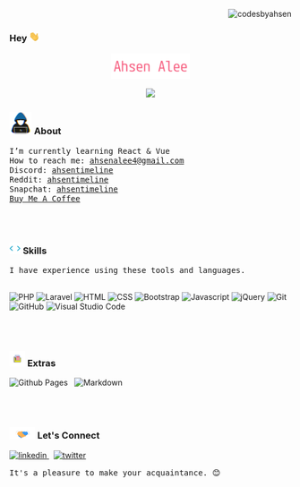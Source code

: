 <p align="right">
<img src="https://komarev.com/ghpvc/?username=codesbyahsen&label=Profile+Views&color=0e75b6&style=flat" alt="codesbyahsen" />
</p>

### **Hey** <img src="./assets/gifs/handwave.gif" width="19" />

<p align="center">
  <a href="https://github.com/codesbyahsen">
    <img src="./assets/gifs/ahsen-alee.png" width="140" alt="Ahsen Alee" />
  </a>
</p>

<p align="center">
  <img src="https://readme-typing-svg.demolab.com/?font=M+PLUS+1+Code&pause=1000&color=f75c7e&size=22&center=true&vCenter=true&width=444&height=50&lines=I+am+a+Laravel+Software+Engineer.;Self-taught+fullstack+developer.;Always+love+to+learn+new+things.;"/>
</p>


### <img src="./assets/gifs/hacker.gif" width="40" alt="About" /> **About**

<samp>
I’m currently learning React & Vue <br>
How to reach me: <a href="mailto:ahsenalee4@gmail.com">ahsenalee4@gmail.com</a> <br>
Discord: <a href="https://discord.com/users/796633856802291723" target="_blank">ahsentimeline</a> <br>
Reddit: <a href="https://reddit.com/user/ahsentimeline" target="_blank">ahsentimeline</a> <br>
Snapchat: <a href="https://www.snapchat.com/add/ahsentimeline" target="_blank">ahsentimeline</a> <br>
<a href="https://www.buymeacoffee.com/ahsentimeline">Buy Me A Coffee</a>
</samp>

<br><br>

### <img src="./assets/gifs/code-element.gif" width="20" alt="Skills" /> **Skills**

<samp>
I have experience using these tools and languages. <br> <br>
</samp>

![PHP](https://img.shields.io/badge/-PHP-05122A?style=flat&logo=php)
![Laravel](https://img.shields.io/badge/-Laravel-05122A?style=flat&logo=laravel)
![HTML](https://img.shields.io/badge/-HTML-05122A?style=flat&logo=HTML5)
![CSS](https://img.shields.io/badge/-CSS-05122A?style=flat&logo=CSS3)
![Bootstrap](https://img.shields.io/badge/-Bootstrap-05122A?style=flat&logo=bootstrap)
![Javascript](https://img.shields.io/badge/-Javascript-05122A?style=flat&logo=javascript)
![jQuery](https://img.shields.io/badge/-jQuery-05122A?style=flat&logo=jquery)
![Git](https://img.shields.io/badge/-Git-05122A?style=flat&logo=git)
![GitHub](https://img.shields.io/badge/-GitHub-05122A?style=flat&logo=github)
![Visual Studio Code](https://img.shields.io/badge/-Visual%20Studio%20Code-05122A?style=flat&logo=visual-studio-code&logoColor=007ACC)

<br><br>

### <img src="./assets/gifs/folder.gif" width="28" alt="Extras" /> **Extras**

![Github Pages](https://img.shields.io/badge/GitHub%20Pages-%23327FC7.svg?style=for-the-badge&logo=github&logoColor=white) &nbsp;
![Markdown](https://img.shields.io/badge/markdown-%23000000.svg?style=for-the-badge&logo=markdown&logoColor=white)


<br><br>

### <img src="./assets/gifs/handshake.gif" width="46" alt="Contact" /> **Let's Connect**

<p align="left">
<!-- Linkedin -->
<a href="https://linkedin.com/in/ahsentimeline" target="_blank">
  <img src="https://img.shields.io/badge/linkedin:  ahsentimeline-%2300acee.svg?color=405DE6&style=for-the-badge&logo=linkedin&logoColor=white" alt="linkedin"/>
</a>
&nbsp;
<!-- Twitter -->
<a href="https://twitter.com/ahsentimeline" target="_blank">
  <img src="https://img.shields.io/badge/twitter:  ahsentimeline-%2300acee.svg?color=1DA1F2&style=for-the-badge&logo=twitter&logoColor=white" alt="twitter"/>
</a>
</p>

<samp>It's a pleasure to make your acquaintance. 😊</samp>

<!--
**codesbyahsen/codesbyahsen** is a ✨ _special_ ✨ repository because its `README.md` (this file) appears on your GitHub profile.

Here are some ideas to get you started:

- 🔭 I’m currently working on ...
- 🌱 I’m currently learning ...
- 👯 I’m looking to collaborate on ...
- 🤔 I’m looking for help with ...
- 💬 Ask me about ...
- 📫 How to reach me: ...
- 😄 Pronouns: ...
- ⚡ Fun fact: ...
-->
